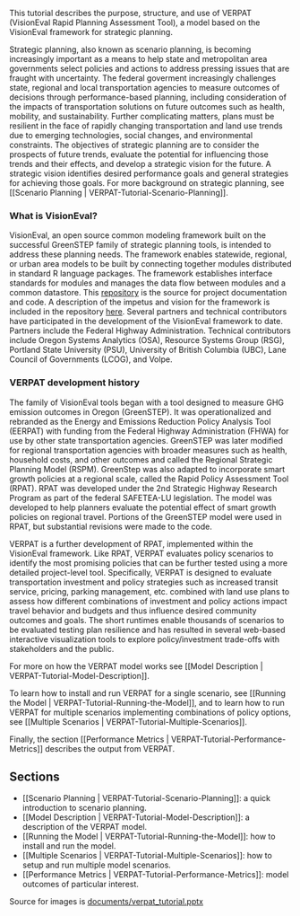 
This tutorial describes the purpose, structure, and use of VERPAT (VisionEval Rapid Planning Assessment Tool), a model based on the VisionEval framework for strategic planning.

Strategic planning, also known as scenario planning, is becoming increasingly important as a means to help state and metropolitan area governments select policies and actions to address pressing issues that are fraught with uncertainty. The federal goverment increasingly challenges state, regional and local transportation agencies to measure outcomes of decisions through performance-based planning, including consideration of the impacts of transportation solutions on future outcomes such as health, mobility, and sustainability.  Further complicating matters, plans must be resilient in the face of rapidly changing transportation and land use trends due to emerging technologies, social changes, and environmental constraints.  The objectives of strategic planning are to consider the prospects of future trends, evaluate the potential for influencing those trends and their effects, and develop a strategic vision for the future. A strategic vision identifies desired performance goals and general strategies for achieving those goals. For more background on strategic planning, see [[Scenario Planning | VERPAT-Tutorial-Scenario-Planning]].

### What is VisionEval?

VisionEval, an open source common modeling framework built on the successful GreenSTEP family of strategic planning tools, is intended to address these planning needs.  The framework enables statewide, regional, or urban area models to be built by connecting together modules distributed in standard R language packages. The framework establishes interface standards for modules and manages the data flow between modules and a common datastore. This [repository](https://github.com/gregorbj/VisionEval) is the source for project documentation and code. A description of the impetus and vision for the framework is included in the repository [here](https://github.com/gregorbj/VisionEval/wiki/documents/VisionEval_OverallVision_20151030.pdf). Several partners and technical contributors have participated in the development of the VisionEval framework to date. Partners include the Federal Highway Administration. Technical contributors include Oregon Systems Analytics (OSA), Resource Systems Group (RSG), Portland State University (PSU), University of British Columbia (UBC), Lane Council of Governments (LCOG), and Volpe.

### VERPAT development history

The family of VisionEval tools began with a tool designed to measure GHG emission outcomes in Oregon (GreenSTEP). It was operationalized and rebranded as the Energy and Emissions Reduction Policy Analysis Tool (EERPAT) with funding from the Federal Highway Administration (FHWA) for use by other state transportation agencies. GreenSTEP was later modified for regional transportation agencies with broader measures such as health, household costs, and other outcomes and called the Regional Strategic Planning Model (RSPM). GreenStep was also adapted to incorporate smart growth policies at a regional scale, called the Rapid Policy Assessment Tool (RPAT).  RPAT was developed under the 2nd Strategic Highway Research Program as part of the federal SAFETEA-LU legislation. The model was developed to help planners evaluate the potential effect of smart growth policies on regional travel. Portions of the GreenSTEP model were used in RPAT, but substantial revisions were made to the code. 

VERPAT is a further development of RPAT, implemented within the VisionEval framework. Like RPAT, VERPAT evaluates policy scenarios to identify the most promising policies that can be further tested using a more detailed project-level tool. Specifically, VERPAT is designed to evaluate transportation investment and policy strategies such as increased transit service, pricing, parking management, etc. combined with land use plans to assess how different combinations of investment and policy actions impact travel behavior and budgets and thus influence desired community outcomes and goals. The short runtimes enable thousands of scenarios to be evaluated testing plan resilience and has resulted in several web-based interactive visualization tools to explore policy/investment trade-offs with stakeholders and the public.

For more on how the VERPAT model works see [[Model Description | VERPAT-Tutorial-Model-Description]].  

To learn how to install and run VERPAT for a single scenario, see [[Running the Model | VERPAT-Tutorial-Running-the-Model]], and to learn how to run VERPAT for multiple scenarios implementing combinations of policy options, see [[Multiple Scenarios | VERPAT-Tutorial-Multiple-Scenarios]].

Finally, the section [[Performance Metrics | VERPAT-Tutorial-Performance-Metrics]] describes the output from VERPAT.

## Sections

  + [[Scenario Planning | VERPAT-Tutorial-Scenario-Planning]]: a quick introduction to scenario planning.
  + [[Model Description | VERPAT-Tutorial-Model-Description]]: a description of the VERPAT model.
  + [[Running the Model | VERPAT-Tutorial-Running-the-Model]]: how to install and run the model.
  + [[Multiple Scenarios | VERPAT-Tutorial-Multiple-Scenarios]]: how to setup and run multiple model scenarios.
  + [[Performance Metrics | VERPAT-Tutorial-Performance-Metrics]]: model outcomes of particular interest.


Source for images is [documents/verpat_tutorial.pptx](documents/verpat_tutorial.pptx)
